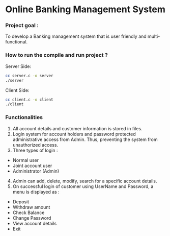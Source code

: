 
# Online Banking Management System

### Project goal :
To develop a Banking management system that is user friendly and multi-functional. 


### How to run the compile and run project ?

Server Side:

```bash
cc server.c -o server
./server
```

Client Side:

```bash
cc client.c -o client
./client
```
### Functionalities

1. All account details and customer information is stored in files. 
2. Login system for account holders and password protected administrative access from Admin. Thus, preventing the system from unauthorized access. 
3. Three types of login :
 - Normal user
 - Joint account user
 - Administrator (Admin)
4. Admin can add, delete, modify, search for a specific account details.
5. On successful login of customer using UserName and Password, a menu is displayed as :
- Deposit
- Withdraw amount
- Check Balance
- Change Password
- View account details
- Exit



